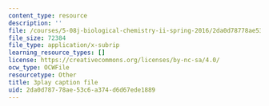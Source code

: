 ```yaml
---
content_type: resource
description: ''
file: /courses/5-08j-biological-chemistry-ii-spring-2016/2da0d78778ae53c6a374d6d67ede1889_6QK1PUjCkDY.vtt
file_size: 72384
file_type: application/x-subrip
learning_resource_types: []
license: https://creativecommons.org/licenses/by-nc-sa/4.0/
ocw_type: OCWFile
resourcetype: Other
title: 3play caption file
uid: 2da0d787-78ae-53c6-a374-d6d67ede1889
---
```

